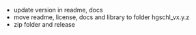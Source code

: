 * update version in readme, docs
* move readme, license, docs and library to folder hgschl_vx.y.z
* zip folder and release